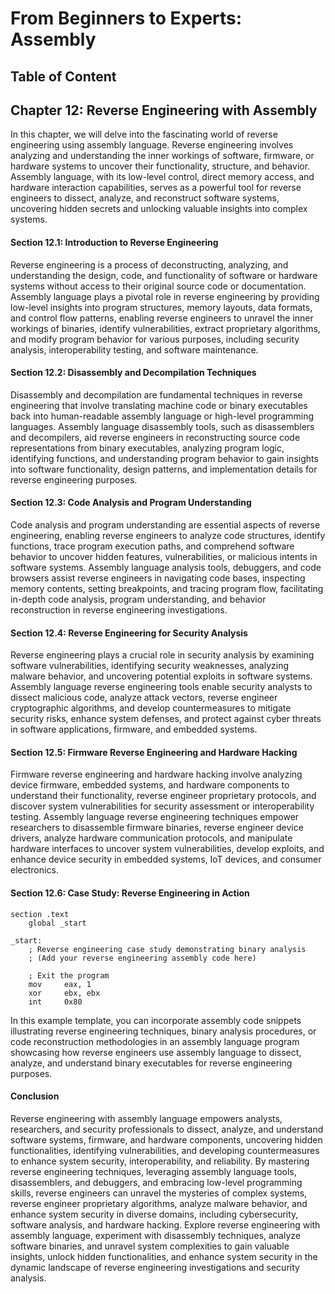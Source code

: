 # From Beginners to Experts: Assembly
## Table of Content
## Chapter 12: Reverse Engineering with Assembly

In this chapter, we will delve into the fascinating world of reverse engineering using assembly language. Reverse engineering involves analyzing and understanding the inner workings of software, firmware, or hardware systems to uncover their functionality, structure, and behavior. Assembly language, with its low-level control, direct memory access, and hardware interaction capabilities, serves as a powerful tool for reverse engineers to dissect, analyze, and reconstruct software systems, uncovering hidden secrets and unlocking valuable insights into complex systems.

#### Section 12.1: Introduction to Reverse Engineering

Reverse engineering is a process of deconstructing, analyzing, and understanding the design, code, and functionality of software or hardware systems without access to their original source code or documentation. Assembly language plays a pivotal role in reverse engineering by providing low-level insights into program structures, memory layouts, data formats, and control flow patterns, enabling reverse engineers to unravel the inner workings of binaries, identify vulnerabilities, extract proprietary algorithms, and modify program behavior for various purposes, including security analysis, interoperability testing, and software maintenance.

#### Section 12.2: Disassembly and Decompilation Techniques

Disassembly and decompilation are fundamental techniques in reverse engineering that involve translating machine code or binary executables back into human-readable assembly language or high-level programming languages. Assembly language disassembly tools, such as disassemblers and decompilers, aid reverse engineers in reconstructing source code representations from binary executables, analyzing program logic, identifying functions, and understanding program behavior to gain insights into software functionality, design patterns, and implementation details for reverse engineering purposes.

#### Section 12.3: Code Analysis and Program Understanding

Code analysis and program understanding are essential aspects of reverse engineering, enabling reverse engineers to analyze code structures, identify functions, trace program execution paths, and comprehend software behavior to uncover hidden features, vulnerabilities, or malicious intents in software systems. Assembly language analysis tools, debuggers, and code browsers assist reverse engineers in navigating code bases, inspecting memory contents, setting breakpoints, and tracing program flow, facilitating in-depth code analysis, program understanding, and behavior reconstruction in reverse engineering investigations.

#### Section 12.4: Reverse Engineering for Security Analysis

Reverse engineering plays a crucial role in security analysis by examining software vulnerabilities, identifying security weaknesses, analyzing malware behavior, and uncovering potential exploits in software systems. Assembly language reverse engineering tools enable security analysts to dissect malicious code, analyze attack vectors, reverse engineer cryptographic algorithms, and develop countermeasures to mitigate security risks, enhance system defenses, and protect against cyber threats in software applications, firmware, and embedded systems.

#### Section 12.5: Firmware Reverse Engineering and Hardware Hacking

Firmware reverse engineering and hardware hacking involve analyzing device firmware, embedded systems, and hardware components to understand their functionality, reverse engineer proprietary protocols, and discover system vulnerabilities for security assessment or interoperability testing. Assembly language reverse engineering techniques empower researchers to disassemble firmware binaries, reverse engineer device drivers, analyze hardware communication protocols, and manipulate hardware interfaces to uncover system vulnerabilities, develop exploits, and enhance device security in embedded systems, IoT devices, and consumer electronics.

#### Section 12.6: Case Study: Reverse Engineering in Action

```assembly
section .text
    global _start

_start:
    ; Reverse engineering case study demonstrating binary analysis
    ; (Add your reverse engineering assembly code here)

    ; Exit the program
    mov     eax, 1
    xor     ebx, ebx
    int     0x80
```

In this example template, you can incorporate assembly code snippets illustrating reverse engineering techniques, binary analysis procedures, or code reconstruction methodologies in an assembly language program showcasing how reverse engineers use assembly language to dissect, analyze, and understand binary executables for reverse engineering purposes.

#### Conclusion

Reverse engineering with assembly language empowers analysts, researchers, and security professionals to dissect, analyze, and understand software systems, firmware, and hardware components, uncovering hidden functionalities, identifying vulnerabilities, and developing countermeasures to enhance system security, interoperability, and reliability. By mastering reverse engineering techniques, leveraging assembly language tools, disassemblers, and debuggers, and embracing low-level programming skills, reverse engineers can unravel the mysteries of complex systems, reverse engineer proprietary algorithms, analyze malware behavior, and enhance system security in diverse domains, including cybersecurity, software analysis, and hardware hacking. Explore reverse engineering with assembly language, experiment with disassembly techniques, analyze software binaries, and unravel system complexities to gain valuable insights, unlock hidden functionalities, and enhance system security in the dynamic landscape of reverse engineering investigations and security analysis.
